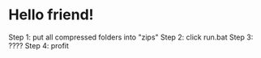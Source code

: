 # Hello friend!

Step 1: put all compressed folders into "zips"
Step 2: click run.bat
Step 3: ????
Step 4: profit
